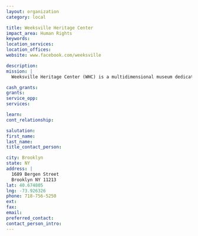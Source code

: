 ```yaml
---
layout: organization
category: local

title: Weeksville Heritage Center
impact_area: Human Rights
keywords: 
location_services: 
location_offices: 
website: www.facebook.com/weeksville

description: 
mission: |
  Weeksville Heritage Center (WHC) is a multidimensional museum dedicated to preserving the history of the 19th century African American community of Weeksville, Brooklyn. Using a contemporary lens, we activate this unique history through the presentation of innovative, vanguard and experimental programs.

cash_grants: 
grants: 
service_opp: 
services: 

learn: 
cont_relationship: 

salutation: 
first_name: 
last_name: 
title_contact_person: 

city: Brooklyn
state: NY
address: |
  1689 Bergen Street     
  Brooklyn NY 11213
lat: 40.674805
lng: -73.926326
phone: 718-756-5250
ext: 
fax: 
email: 
preferred_contact: 
contact_person_intro: 
---
```

